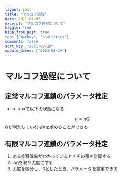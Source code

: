 ```yaml
---
layout: post
title: "マルコフ過程"
date: 2021-04-02
excerpt: "マルコフ過程について"
kaggle: true
hide_from_post: true
tag: ["markov", "statistics"]
comments: false
sort_key: "2021-08-29"
update_dates: ["2021-08-29"]
---
```


# マルコフ過程について

## 定常マルコフ連鎖のパラメータ推定
 - n -> ∞で以下の状態になる

$$
\pi = \pi Q
$$
Qが判別していればπを求めることができる

## 有限マルコフ連鎖のパラメータ推定
 1. ある推移確率がわかっているときその積を計算する
 2. logを取り尤度にする
 3. 尤度を微分し、0としたとき、パラメータを推定できる

